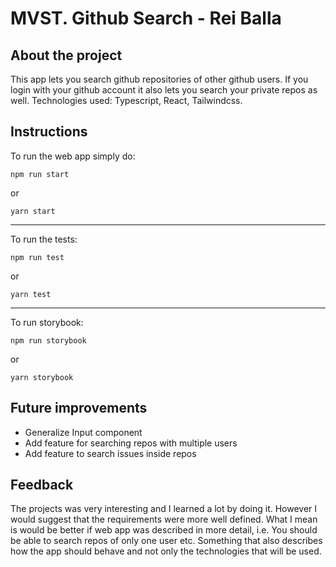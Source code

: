 # MVST. Github Search - Rei Balla


## About the project
This app lets you search github repositories of other github users. If you login with your github account it also lets you search your private repos as well.
Technologies used: Typescript, React, Tailwindcss.

## Instructions

To run the web app simply do:

```
npm run start
```

or

```
yarn start
```
---
To run the tests:

```
npm run test
```

or 


```
yarn test
```
---
To run storybook:

```
npm run storybook
```

or 


```
yarn storybook
```

## Future improvements

- Generalize Input component
- Add feature for searching repos with multiple users
- Add feature to search issues inside repos


## Feedback

The projects was very interesting and I learned a lot by doing it.
However I would suggest that the requirements were more well defined.
What I mean is would be better if web app was described in more detail,
i.e. You should be able to search repos of only one user etc.
Something that also describes how the app should behave and not only the technologies that will be used.